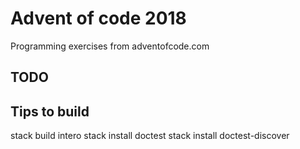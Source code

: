 # Advent of code 2018

Programming exercises from adventofcode.com

## TODO

## Tips to build

stack build intero
stack install doctest
stack install doctest-discover

